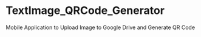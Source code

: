 # TextImage_QRCode_Generator
Mobile Application to Upload Image to Google Drive and Generate QR Code
